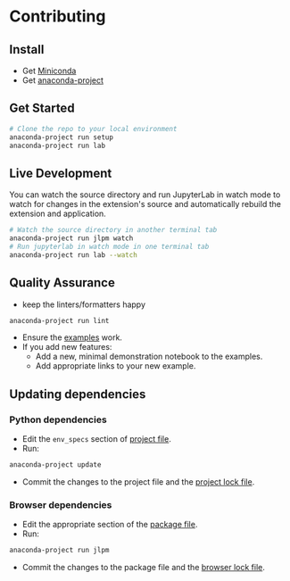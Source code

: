 # Contributing

## Install

- Get [Miniconda](https://docs.conda.io/en/latest/miniconda.html)
- Get [anaconda-project](https://anaconda-project.readthedocs.io)

## Get Started
```bash
# Clone the repo to your local environment
anaconda-project run setup
anaconda-project run lab
```

## Live Development
You can watch the source directory and run JupyterLab in watch mode to watch for
changes in the extension's source and automatically rebuild the extension and
application.

```bash
# Watch the source directory in another terminal tab
anaconda-project run jlpm watch
# Run jupyterlab in watch mode in one terminal tab
anaconda-project run lab --watch
```

## Quality Assurance

- keep the linters/formatters happy

```bash
anaconda-project run lint
```

- Ensure the [examples](./examples) work.
- If you add new features:
    - Add a new, minimal demonstration notebook to the examples.
    - Add appropriate links to your new example.

## Updating dependencies


### Python dependencies

- Edit the `env_specs` section of [project file](./anaconda-project.yml).
- Run:

```bash
anaconda-project update
```

- Commit the changes to the project file and the
[project lock file](./anaconda-project-lock.yml).


### Browser dependencies

- Edit the appropriate section of the [package file](./package.json).
- Run:

```bash
anaconda-project run jlpm
```

- Commit the changes to the package file and the [browser lock file](./yarn.lock).
